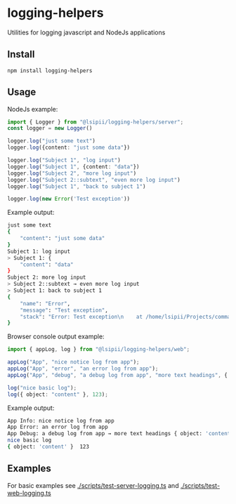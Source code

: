 # logging-helpers

Utilities for logging javascript and NodeJs applications

## Install

```
npm install logging-helpers
```

## Usage

NodeJs example:

```TypeScript
import { Logger } from "@lsipii/logging-helpers/server";
const logger = new Logger()

logger.log("just some text")
logger.log({content: "just some data"})

logger.log("Subject 1", "log input")
logger.log("Subject 1", {content: "data"})
logger.log("Subject 2", "more log input")
logger.log("Subject 2::subtext", "even more log input")
logger.log("Subject 1", "back to subject 1")

logger.log(new Error('Test exception'))
```

Example output:

```bash
just some text
{
    "content": "just some data"
}
Subject 1: log input
> Subject 1: {
    "content": "data"
}
Subject 2: more log input
> Subject 2::subtext → even more log input
> Subject 1: back to subject 1
{
    "name": "Error",
    "message": "Test exception",
    "stack": "Error: Test exception\n    at /home/lsipii/Projects/commandline-helpers/scripts/test-logging.ts:17:20\n    at Generator.next (<anonymous>)\n    at /home/lsipii/Projects/commandline-helpers/scripts/test-logging.ts:8:71\n    at new Promise (<anonymous>)\n    at __awaiter (/home/lsipii/Projects/commandline-helpers/scripts/test-logging.ts:4:12)\n    at testLog (/home/lsipii/Projects/commandline-helpers/scripts/test-logging.ts:16:12)\n    at /home/lsipii/Projects/commandline-helpers/scripts/test-logging.ts:86:11\n    at Generator.next (<anonymous>)\n    at /home/lsipii/Projects/commandline-helpers/scripts/test-logging.ts:8:71\n    at new Promise (<anonymous>)"
}

```

Browser console output example:

```TypeScript
import { appLog, log } from "@lsipii/logging-helpers/web";

appLog("App", "nice notice log from app");
appLog("App", "error", "an error log from app");
appLog("App", "debug", "a debug log from app", "more text headings", { object: "content" }, 123);

log("nice basic log");
log({ object: "content" }, 123);
```

Example output:

```bash
App Info: nice notice log from app
App Error: an error log from app
App Debug: a debug log from app → more text headings { object: 'content' } 123
nice basic log
{ object: 'content' }  123
```

## Examples

For basic examples see [./scripts/test-server-logging.ts](./scripts/test-server-logging.ts) and [./scripts/test-web-logging.ts](./scripts/test-web-logging.ts)
